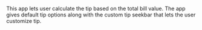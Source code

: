 This app lets user calculate the tip based on the total bill value. The app gives default tip options along with the custom tip seekbar that lets the user customize tip.
